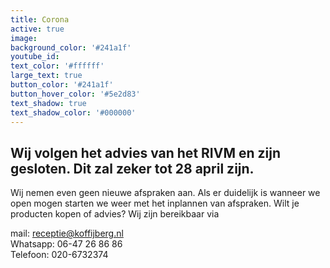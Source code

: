 ```yaml
---
title: Corona
active: true
image:
background_color: '#241a1f'
youtube_id:
text_color: '#ffffff'
large_text: true
button_color: '#241a1f'
button_hover_color: '#5e2d83'
text_shadow: true
text_shadow_color: '#000000'
---
```


## Wij volgen het advies van het RIVM en zijn gesloten. Dit zal zeker tot 28 april zijn.

Wij nemen even geen nieuwe afspraken aan. Als er duidelijk is wanneer we open mogen starten we weer met het inplannen van afspraken. Wilt je producten kopen of advies? Wij zijn bereikbaar via

mail: receptie@koffijberg.nl  
Whatsapp: 06-47 26 86 86  
Telefoon: 020-6732374